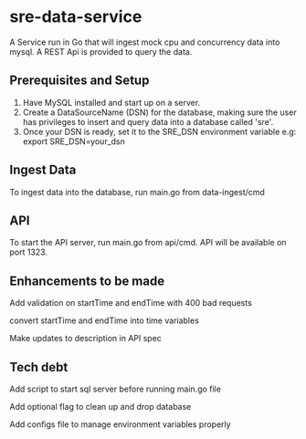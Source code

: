 # sre-data-service
A Service run in Go that will ingest mock cpu and concurrency data into mysql.
A REST Api is provided to query the data.

## Prerequisites and Setup
1) Have MySQL installed and start up on a server.
2) Create a DataSourceName (DSN) for the database, making sure the user has privileges to insert and query data into a database called 'sre'.
3) Once your DSN is ready, set it to the SRE_DSN environment variable e.g:
export SRE_DSN=your_dsn

## Ingest Data
To ingest data into the database, run main.go from data-ingest/cmd

## API
To start the API server, run main.go from api/cmd. API will be available on port 1323.

## Enhancements to be made
Add validation on startTime and endTime with 400 bad requests 

convert startTime and endTime  into time variables

Make updates to description in API spec

## Tech debt
Add script to start sql server before running main.go file

Add optional flag to clean up and drop database

Add configs file to manage environment variables properly
